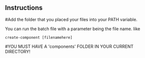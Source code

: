 ## Instructions
#Add the folder that you placed your files into your PATH variable.

You can run the batch file with a parameter being the file name. like

`create-component [filenamehere]`

#YOU MUST HAVE A 'components' FOLDER IN YOUR CURRENT DIRECTORY!